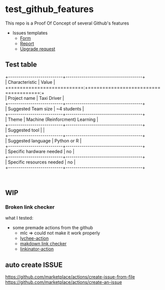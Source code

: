 # test_github_features

This repo is a Proof Of Concept of several Github's features

- Issues templates
  - [Form](.github/ISSUE_TEMPLATE/error-form.yml)
  - [Report](.github/ISSUE_TEMPLATE/error-report.md)
  - [Upgrade request](.github/ISSUE_TEMPLATE/upgrade-request.md)


  
## Test table


+---------------------------+--------------------------------------+  
| Characteristic            | Value                                |  
+==========================:+=====================================:+  
| Project name              | Taxi Driver                          |  
+---------------------------+--------------------------------------+  
| Suggested Team size       | ~4 students                          |  
+---------------------------+--------------------------------------+  
| Theme                     | Machine (Reinforcment) Learning      |  
+---------------------------+--------------------------------------+  
| Suggested tool            |                                      |  
+---------------------------+--------------------------------------+  
| Suggested language        | Python or R                          |  
+---------------------------+--------------------------------------+  
| Specific hardware needed  | no                                   |  
+---------------------------+--------------------------------------+  
| Specific resources needed | no                                   |  
+---------------------------+--------------------------------------+  

&nbsp;



## WIP

### Broken link checker

what I tested:

- some premade actions from the github
  - mlc => could not make it work properly
  - [lychee-action](https://github.com/lycheeverse/lychee-action)
  - [makdown link checker](https://github.com/gaurav-nelson/github-action-markdown-link-check)
  - [linkinator-action](https://github.com/JustinBeckwith/linkinator-action)



## auto create ISSUE

https://github.com/marketplace/actions/create-issue-from-file
https://github.com/marketplace/actions/create-an-issue
